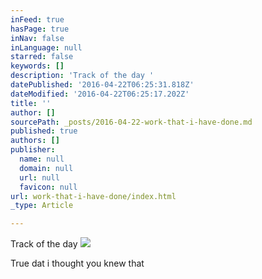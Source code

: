 ```yaml
---
inFeed: true
hasPage: true
inNav: false
inLanguage: null
starred: false
keywords: []
description: 'Track of the day '
datePublished: '2016-04-22T06:25:31.818Z'
dateModified: '2016-04-22T06:25:17.202Z'
title: ''
author: []
sourcePath: _posts/2016-04-22-work-that-i-have-done.md
published: true
authors: []
publisher:
  name: null
  domain: null
  url: null
  favicon: null
url: work-that-i-have-done/index.html
_type: Article

---
```

Track of the day ![](https://the-grid-user-content.s3-us-west-2.amazonaws.com/4a5f2b2b-6279-4398-accf-f0f2867db9a0.jpg)

True dat i thought you knew that